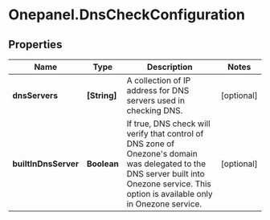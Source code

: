 # Onepanel.DnsCheckConfiguration

## Properties
Name | Type | Description | Notes
------------ | ------------- | ------------- | -------------
**dnsServers** | **[String]** | A collection of IP address for DNS servers used in checking DNS. | [optional] 
**builtInDnsServer** | **Boolean** | If true, DNS check will verify that control of DNS zone of Onezone&#39;s domain was delegated to the DNS server built into Onezone service. This option is available only in Onezone service.  | [optional] 


